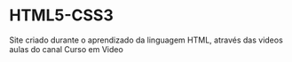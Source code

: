 # HTML5-CSS3
 Site criado durante o aprendizado da linguagem HTML, através das videos aulas do canal Curso em Video

